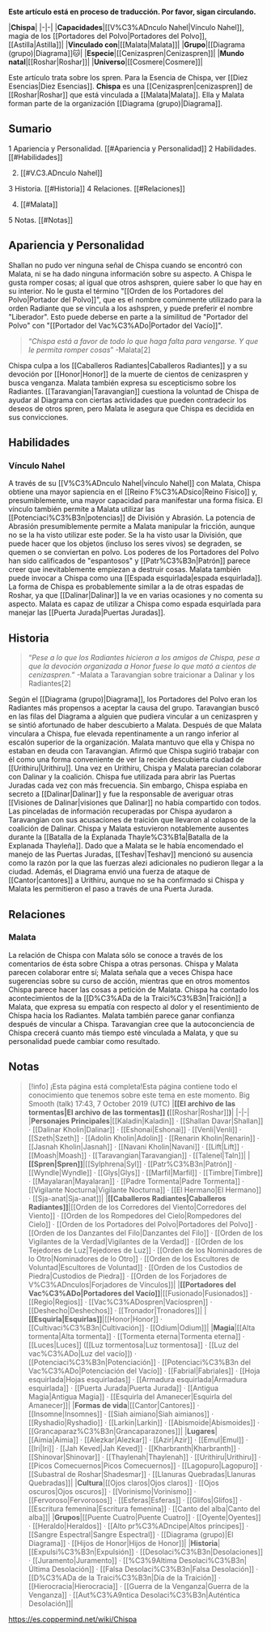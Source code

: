 **Este artículo está en proceso de traducción. Por favor, sigan circulando.**


|**Chispa**|
|-|-|
|**Capacidades**|[[V%C3%ADnculo Nahel\|Vínculo Nahel]], magia de los [[Portadores del Polvo\|Portadores del Polvo]], [[Astilla\|Astilla]]|
|**Vinculado con**|[[Malata\|Malata]]|
|**Grupo**|[[Diagrama (grupo)\|Diagrama]]🐱︎|
|**Especie**|[[Cenizaspren\|Cenizaspren]]|
|**Mundo natal**|[[Roshar\|Roshar]]|
|**Universo**|[[Cosmere\|Cosmere]]|

Este artículo trata sobre los spren. Para la Esencia de Chispa, ver [[Diez Esencias\|Diez Esencias]].
**Chispa** es una [[Cenizaspren\|cenizaspren]] de [[Roshar\|Roshar]] que está vinculada a [[Malata\|Malata]]. Ella y Malata forman parte de la organización [[Diagrama (grupo)\|Diagrama]].

## Sumario

1 Apariencia y Personalidad. [[#Apariencia y Personalidad]] 
2 Habilidades. [[#Habilidades]] 

2. [[#V.C3.ADnculo Nahel]] 


3 Historia. [[#Historia]] 
4 Relaciones. [[#Relaciones]] 

4. [[#Malata]] 


5 Notas. [[#Notas]] 


## Apariencia y Personalidad
Shallan no pudo ver ninguna señal de Chispa cuando se encontró con Malata, ni se ha dado ninguna información sobre su aspecto.
A Chispa le gusta romper cosas; al igual que otros ashspren, quiere saber lo que hay en su interior. No le gusta el término "[[Orden de los Portadores del Polvo\|Portador del Polvo]]", que es el nombre comúnmente utilizado para la orden Radiante que se vincula a los ashspren, y puede preferir el nombre "Liberador". Esto puede deberse en parte a la similitud de "Portador del Polvo" con "[[Portador del Vac%C3%ADo\|Portador del Vacío]]".

>“*Chispa está a favor de todo lo que haga falta para vengarse. Y que le permita romper cosas*”
\-Malata[2]


Chispa culpa a los [[Caballeros Radiantes\|Caballeros Radiantes]] y a su devoción por [[Honor\|Honor]] de la muerte de cientos de cenizaspren y busca venganza. Malata también expresa su escepticismo sobre los Radiantes. [[Taravangian\|Taravangian]] cuestiona la voluntad de Chispa de ayudar al Diagrama con ciertas actividades que pueden contradecir los deseos de otros spren, pero Malata le asegura que Chispa es decidida en sus convicciones.

## Habilidades
### Vínculo Nahel
A través de su [[V%C3%ADnculo Nahel\|vínculo Nahel]] con Malata, Chispa obtiene una mayor sapiencia en el [[Reino F%C3%ADsico\|Reino Físico]] y, presumiblemente, una mayor capacidad para manifestar una forma física. El vínculo también permite a Malata utilizar las [[Potenciaci%C3%B3n\|potencias]] de División y Abrasión. La potencia de Abrasión presumiblemente permite a Malata manipular la fricción, aunque no se la ha visto utilizar este poder. Se la ha visto usar la División, que puede hacer que los objetos (incluso los seres vivos) se degraden, se quemen o se conviertan en polvo. Los poderes de los Portadores del Polvo han sido calificados de "espantosos" y [[Patr%C3%B3n\|Patrón]] parece creer que inevitablemente empiezan a destruir cosas.
Malata también puede invocar a Chispa como una [[Espada esquirlada\|espada esquirlada]]. La forma de Chispa es probablemente similar a la de otras espadas de Roshar, ya que [[Dalinar\|Dalinar]] la ve en varias ocasiones y no comenta su aspecto. Malata es capaz de utilizar a Chispa como espada esquirlada para manejar las [[Puerta Jurada\|Puertas Juradas]].

## Historia
>“*Pese a lo que los Radiantes hicieron a los amigos de Chispa, pese a que la devoción organizada a Honor fuese lo que mató a cientos de cenizaspren.*”
\-Malata a Taravangian sobre traicionar a Dalinar y los Radiantes[2]

Según el [[Diagrama (grupo)\|Diagrama]], los Portadores del Polvo eran los Radiantes más propensos a aceptar la causa del grupo. Taravangian buscó en las filas del Diagrama a alguien que pudiera vincular a un cenizaspren y se sintió afortunado de haber descubierto a Malata. Después de que Malata vinculara a Chispa, fue elevada repentinamente a un rango inferior al escalón superior de la organización.
Malata mantuvo que ella y Chispa no estaban en deuda con Taravangian. Afirmó que Chispa sugirió trabajar con él como una forma conveniente de ver la recién descubierta ciudad de [[Urithiru\|Urithiru]].
Una vez en Urithiru, Chispa y Malata parecían colaborar con Dalinar y la coalición. Chispa fue utilizada para abrir las Puertas Juradas cada vez con más frecuencia. Sin embargo, Chispa espiaba en secreto a [[Dalinar\|Dalinar]] y fue la responsable de averiguar otras [[Visiones de Dalinar\|visiones que Dalinar]] no había compartido con todos. Las pinceladas de información recuperadas por Chispa ayudaron a Taravangian con sus acusaciones de traición que llevaron al colapso de la coalición de Dalinar.
Chispa y Malata estuvieron notablemente ausentes durante la [[Batalla de la Explanada Thayle%C3%B1a\|Batalla de la Explanada Thayleña]]. Dado que a Malata se le había encomendado el manejo de las Puertas Juradas, [[Teshav\|Teshav]] mencionó su ausencia como la razón por la que las fuerzas alezi adicionales no pudieron llegar a la ciudad. Además, el Diagrama envió una fuerza de ataque de [[Cantor\|cantores]] a Urithiru, aunque no se ha confirmado si Chispa y Malata les permitieron el paso a través de una Puerta Jurada.

## Relaciones
### Malata
La relación de Chispa con Malata sólo se conoce a través de los comentarios de ésta sobre Chispa a otras personas. Chispa y Malata parecen colaborar entre sí; Malata señala que a veces Chispa hace sugerencias sobre su curso de acción, mientras que en otros momentos Chispa parece hacer las cosas a petición de Malata. Chispa ha contado los acontecimientos de la [[D%C3%ADa de la Traici%C3%B3n\|Traición]] a Malata, que expresa su empatía con respecto al dolor y el resentimiento de Chispa hacia los Radiantes. Malata también parece ganar confianza después de vincular a Chispa. Taravangian cree que la autoconciencia de Chispa crecerá cuanto más tiempo esté vinculada a Malata, y que su personalidad puede cambiar como resultado.

## Notas

> [!info] ¡Esta página está completa!Esta página contiene todo el conocimiento que tenemos sobre este tema en este momento.
Big Smooth (talk) 17:43, 7 October 2019 (UTC)
|**[[El archivo de las tormentas\|El archivo de las tormentas]] (**[[Roshar\|Roshar]]**)**|
|-|-|
|**Personajes Principales**|[[Kaladin\|Kaladin]] · [[Shallan Davar\|Shallan]] · [[Dalinar Kholin\|Dalinar]] · [[Eshonai\|Eshonai]] · [[Venli\|Venli]] · [[Szeth\|Szeth]] · [[Adolin Kholin\|Adolin]] · [[Renarin Kholin\|Renarin]] · [[Jasnah Kholin\|Jasnah]] · [[Navani Kholin\|Navani]] · [[Lift\|Lift]] · [[Moash\|Moash]] · [[Taravangian\|Taravangian]] · [[Talenel\|Taln]]|
|**[[Spren\|Spren]]**|[[Sylphrena\|Syl]] · [[Patr%C3%B3n\|Patrón]] · [[Wyndle\|Wyndle]] · [[Glys\|Glys]] · [[Marfil\|Marfil]] · [[Timbre\|Timbre]] · [[Mayalaran\|Mayalaran]] · [[Padre Tormenta\|Padre Tormenta]] · [[Vigilante Nocturna\|Vigilante Nocturna]] · [[El Hermano\|El Hermano]] · [[Sja-anat\|Sja-anat]]|
|**[[Caballeros Radiantes\|Caballeros Radiantes]]**|[[Orden de los Corredores del Viento\|Corredores del Viento]] · [[Orden de los Rompedores del Cielo\|Rompedores del Cielo]] · [[Orden de los Portadores del Polvo\|Portadores del Polvo]] · [[Orden de los Danzantes del Filo\|Danzantes del Filo]] · [[Orden de los Vigilantes de la Verdad\|Vigilantes de la Verdad]] · [[Orden de los Tejedores de Luz\|Tejedores de Luz]] · [[Orden de los Nominadores de lo Otro\|Nominadores de lo Otro]] · [[Orden de los Escultores de Voluntad\|Escultores de Voluntad]] · [[Orden de los Custodios de Piedra\|Custodios de Piedra]] · [[Orden de los Forjadores de V%C3%ADnculos\|Forjadores de Vínculos]]|
|**[[Portadores del Vac%C3%ADo\|Portadores del Vacío]]**|[[Fusionado\|Fusionados]] · [[Regio\|Regios]] · [[Vac%C3%ADospren\|Vacíospren]] · [[Deshecho\|Deshechos]] · [[Tronador\|Tronadores]]|
|**[[Esquirla\|Esquirlas]]**|[[Honor\|Honor]] · [[Cultivaci%C3%B3n\|Cultivación]] · [[Odium\|Odium]]|
|**Magia**|[[Alta tormenta\|Alta tormenta]] · [[Tormenta eterna\|Tormenta eterna]] · [[Luces\|Luces]] ([[Luz tormentosa\|Luz tormentosa]] · [[Luz del vac%C3%ADo\|Luz del vacío]]) · [[Potenciaci%C3%B3n\|Potenciación]] · [[Potenciaci%C3%B3n del Vac%C3%ADo\|Potenciación del Vacío]] · [[Fabrial\|Fabriales]] · [[Hoja esquirlada\|Hojas esquirladas]] · [[Armadura esquirlada\|Armadura esquirlada]] · [[Puerta Jurada\|Puerta Jurada]] · [[Antigua Magia\|Antigua Magia]] · [[Esquirla del Amanecer\|Esquirla del Amanecer]]|
|**Formas de vida**|[[Cantor\|Cantores]] · [[Insomne\|Insomnes]] · [[Siah aimiano\|Siah aimianos]] · [[Ryshadio\|Ryshadio]] · [[Larkin\|Larkin]] · [[Abismoide\|Abismoides]] · [[Grancaparaz%C3%B3n\|Grancaparazones]]|
|**Lugares**|[[Aimia\|Aimia]] · [[Alezkar\|Alezkar]] · [[Azir\|Azir]] · [[Emul\|Emul]] · [[Iri\|Iri]] · [[Jah Keved\|Jah Keved]] · [[Kharbranth\|Kharbranth]] · [[Shinovar\|Shinovar]] · [[Thaylenah\|Thaylenah]] · [[Urithiru\|Urithiru]] · [[Picos Comecuernos\|Picos Comecuernos]] · [[Lagopuro\|Lagopuro]] · [[Subastral de Roshar\|Shadesmar]] · [[Llanuras Quebradas\|Llanuras Quebradas]]|
|**Cultura**|[[Ojos claros\|Ojos claros]] · [[Ojos oscuros\|Ojos oscuros]] · [[Vorinismo\|Vorinismo]] · [[Fervoroso\|Fervorosos]] · [[Esferas\|Esferas]] · [[Glifos\|Glifos]] · [[Escritura femenina\|Escritura femenina]] · [[Canto del alba\|Canto del alba]]|
|**Grupos**|[[Puente Cuatro\|Puente Cuatro]] · [[Oyente\|Oyentes]] · [[Heraldo\|Heraldos]] · [[Alto pr%C3%ADncipe\|Altos príncipes]] · [[Sangre Espectral\|Sangre Espectral]] · [[Diagrama (grupo)\|El Diagrama]] · [[Hijos de Honor\|Hijos de Honor]]|
|**Historia**|[[Expulsi%C3%B3n\|Expulsión]] · [[Desolaci%C3%B3n\|Desolaciones]] · [[Juramento\|Juramento]] · [[%C3%9Altima Desolaci%C3%B3n\|Última Desolación]] · [[Falsa Desolaci%C3%B3n\|Falsa Desolación]] · [[D%C3%ADa de la Traici%C3%B3n\|Día de la Traición]] · [[Hierocracia\|Hierocracia]] · [[Guerra de la Venganza\|Guerra de la Venganza]] · [[Aut%C3%A9ntica Desolaci%C3%B3n\|Auténtica Desolación]]|



https://es.coppermind.net/wiki/Chispa